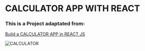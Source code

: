 # CALCULATOR APP WITH REACT

### This is a Project adaptated from:

[Build a CALCULATOR APP in REACT JS
](https://www.youtube.com/watch?v=oiX-6Y2oGjI&list=PLR8vUZDE6IeNFRpeXZ0vSb4csqp1x5F3Q&index=12)

![CALCULATOR](../../IMGs/CALCULATOR.png)
